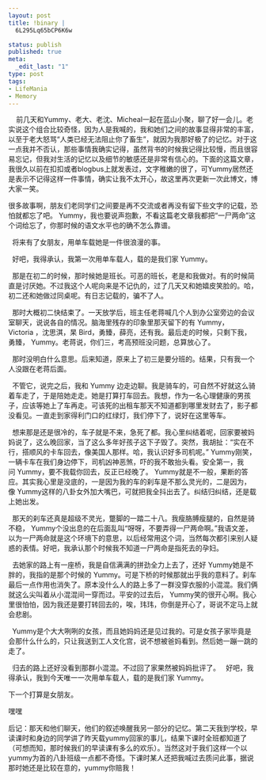 ```yaml
--- 
layout: post
title: !binary |
  6L295Lq65bCP6K6w

status: publish
published: true
meta: 
  _edit_last: "1"
type: post
tags: 
- LifeMania
- Memory
---
```

    前几天和Yummy、老大、老沈、Micheal一起在蓝山小聚，聊了好一会儿。老实说这个组合比较奇怪，因为人是我喊的，我和她们之间的故事显得非常的丰富，以至于老大怒骂“人类已经无法阻止你了畜生”，就因为我那好极了的记忆。对于这一点我并不否认，那些事情我确实记得，虽然背书的时候我记得比较慢，而且很容易忘记，但我对生活的记忆以及细节的敏感还是非常有信心的。下面的这篇文章，我很久以前在扣扣或者blogbus上就发表过，文字稚嫩的很了，可Yummy居然还是表示不记得这样一件事情，确实让我不太开心，故这里再次更新一次此博文，博大家一笑。

很多故事啊，朋友们老同学们之间要是再不交流或者再没有留下些文字的记载，恐怕就都忘了吧。
Yummy，我也要说声抱歉，不看这篇老文章我都把“一尸两命”这个词给忘了，你那时候的语文水平也的确不怎么靠谱。


  将来有了女朋友，用单车载她是一件很浪漫的事。

  好吧，我得承认，我第一次用单车载人，载的是我们家 Yummy。

  那是在初二的时候，那时候她是班长。可恶的班长，老是和我做对。有的时候简直是讨厌她。不过我这个人呢向来是不记仇的，过了几天又和她嬉皮笑脸的。哈，初二还和她做过同桌呢。有日志记载的，骗不了人。

  那时大概初二快结束了。一天放学后，班主任老蒋喊几个人到办公室旁边的会议室聊天，说说各自的情况。脑海里残存的印象里那天留下的有 Yummy，Victoria ，沈思淇，杲 Bird，勇臻，薛亮，还有我。最后走的时候，只剩下我，勇臻， Yummy。老蒋说，你们三，考高预班没问题，总算放心了。

  那时没明白什么意思。后来知道，原来上了初三是要分班的。结果，只有我一个人没跟在老蒋后面。

  不管它，说完之后，我和 Yummy 边走边聊。我是骑车的，可自然不好就这么骑着车走了，于是陪她走走。她是打算打车回去。我想，作为一名心理健康的男孩子，应该等她上了车再走。可该死的出租车那天不知道都到哪里发财去了，影子都没看见。一直走到家得利门口的红绿灯，我们停下了，说好在这里等车。

  想来那是还是很冷的，车子就是不来，急死了都。我心里纠结着呢，回家要被妈妈说了，这么晚回家，当了这么多年好孩子这下子毁了。突然，我胡扯：“实在不行，搭顺风的卡车回去，像美国人那样。哈，我认识好多司机呢。” Yummy刚笑，一辆卡车在我们身边停下，司机凶神恶煞，吓的我不敢抬头看。安全第一，我问 Yummy，要不我载你回去，反正已经晚了。 Yummy就是不一般，果断的答应。其实我心里是没底的，一是因为我的车的刹车是不那么灵光的，二是因为，像 Yummy这样的八卦女外加大嘴巴，可就把我全抖出去了。纠结归纠结，还是载上她出发。

  那天的刹车还真是超级不灵光，蹩脚的一踏二十八。我瘦胳膊瘦腿的，自然是骑不稳， Yummy个没出息的在后面乱叫“呀呀，不要弄得一尸两命啊。”我语文差，以为一尸两命就是这个环境下的意思，以后经常用这个词，当然每次都引来别人疑惑的表情。好吧，我承认那个时候我不知道一尸两命是指死去的孕妇。

  去她家的路上有一座桥，我是自信满满的拼劲全力上去了，还好 Yummy她是不胖的，我指的是那个时候的 Yummy。可是下桥的时候那就出乎我的意料了。刹车最后一点作用也消失了。原本没什么人的路上多了一群没穿衣服的小混混。我们俩就这么尖叫着从小混混间一穿而过。平安的过去后， Yummy笑的很开心啊。我心里很怕怕，因为我还是要打转回去的，唉，玮玮，你倒是开心了，哥说不定马上就会悲剧。

  Yummy是个大大咧咧的女孩，而且她妈妈还是见过我的。可是女孩子家毕竟是会那什么什么的，只让我送到工人文化宫，说不想被爸妈看到。然后她一蹦一跳的走了。

  归去的路上还好没看到那群小混混。不过回了家果然被妈妈批评了。
 
好吧，我得承认，我到今天唯一一次用单车载人，载的是我们家 Yummy。

下一个打算是女朋友。

嘿嘿


后记：那天和他们聊天，他们的叙述唤醒我另一部分的记忆。第二天我到学校，早读课时和身边的同学讲了昨天载yummy回家的事儿，结果下课时全班都知道了（可想而知，那时候我们的早读课有多么的欢乐）。当然这对于我们这样一个以yummy为首的八卦班级一点都不奇怪。下课时某人还把我喊过去质问此事，据说那时她还是比较在意的，yummy你赔我！



